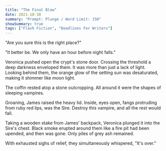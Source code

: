 ```yaml
---
title: "The Final Blow"
date: 2021-10-30
summary: "Prompt: Plunge / Word Limit: 150"
showSummary: true
tags: ["Flash Fiction", "Deadlines For Writers"]
---
```


"Are you sure this is the right place?"

"It better be. We only have an hour before night falls."

Veronica pushed open the crypt's stone door. Crossing the threshold a deep darkness enveloped them. It was more than just a lack of light. Looking behind them, the orange glow of the setting sun was desaturated, making it shimmer like moon light. 

The coffin rested atop a stone outcropping. All around it were the shapes of sleeping vampires. 

Groaning, James raised the heavy lid. Inside, eyes open, fangs protruding from ruby red lips, was the Sire. Destroy this vampire, and all the rest would fall. 

Taking a wooden stake from James' backpack, Veronica plunged it into the Sire's chest. Black smoke erupted around them like a fire pit had been upended, and then was gone. Only piles of grey ash remained. 

With exhausted sighs of relief, they simultaneously whispered, "It's over."
